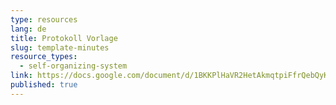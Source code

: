 ```yaml
---
type: resources
lang: de
title: Protokoll Vorlage
slug: template-minutes
resource_types:
  - self-organizing-system
link: https://docs.google.com/document/d/1BKKPlHaVR2HetAkmqtpiFfrQebQyKr6x90xLxEpf_Lk/edit?usp=sharing
published: true
---
```


